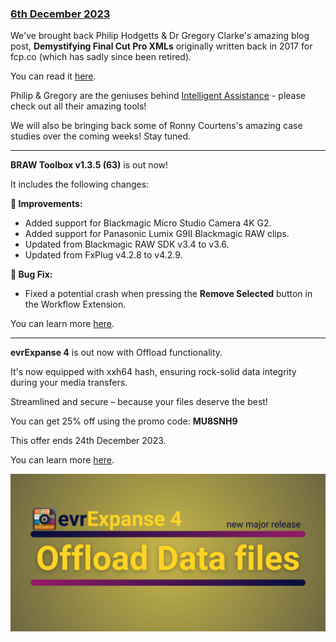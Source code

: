### [6th December 2023](/news/20231206)

We've brought back Philip Hodgetts & Dr Gregory Clarke's amazing blog post, **Demystifying Final Cut Pro XMLs** originally written back in 2017 for fcp.co (which has sadly since been retired).

You can read it [here](/developer-case-studies/fcpxml/).

Philip & Gregory are the geniuses behind [Intelligent Assistance](https://intelligentassistance.com) - please check out all their amazing tools!

We will also be bringing back some of Ronny Courtens's amazing case studies over the coming weeks! Stay tuned.

---

**BRAW Toolbox v1.3.5 (63)** is out now!

It includes the following changes:

**🔨 Improvements:**
- Added support for Blackmagic Micro Studio Camera 4K G2.
- Added support for Panasonic Lumix G9II Blackmagic RAW clips.
- Updated from Blackmagic RAW SDK v3.4 to v3.6.
- Updated from FxPlug v4.2.8 to v4.2.9.

**🐞 Bug Fix:**
- Fixed a potential crash when pressing the **Remove Selected** button in the Workflow Extension.

You can learn more [here](https://brawtoolbox.fcp.cafe).

---

**evrExpanse 4** is out now with Offload functionality.

It's now equipped with xxh64 hash, ensuring rock-solid data integrity during your media transfers.

Streamlined and secure – because your files deserve the best!

You can get 25% off using the promo code: **MU8SNH9**

This offer ends 24th December 2023.

You can learn more [here](http://evrapp.cloud/evrexpanse).

![](/static/evrexpanse4-offload.jpeg)